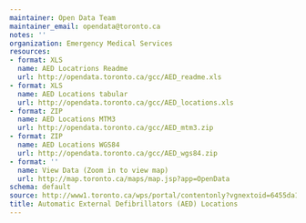 ```yaml
---
maintainer: Open Data Team
maintainer_email: opendata@toronto.ca
notes: ''
organization: Emergency Medical Services
resources:
- format: XLS
  name: AED Locatrions Readme
  url: http://opendata.toronto.ca/gcc/AED_readme.xls
- format: XLS
  name: AED Locations tabular
  url: http://opendata.toronto.ca/gcc/AED_locations.xls
- format: ZIP
  name: AED Locations MTM3
  url: http://opendata.toronto.ca/gcc/AED_mtm3.zip
- format: ZIP
  name: AED Locations WGS84
  url: http://opendata.toronto.ca/gcc/AED_wgs84.zip
- format: ''
  name: View Data (Zoom in to view map)
  url: http://map.toronto.ca/maps/map.jsp?app=OpenData
schema: default
source: http://www1.toronto.ca/wps/portal/contentonly?vgnextoid=6455da18d9f44410VgnVCM10000071d60f89RCRD&vgnextchannel=1a66e03bb8d1e310VgnVCM10000071d60f89RCRD
title: Automatic External Defibrillators (AED) Locations
---
```

